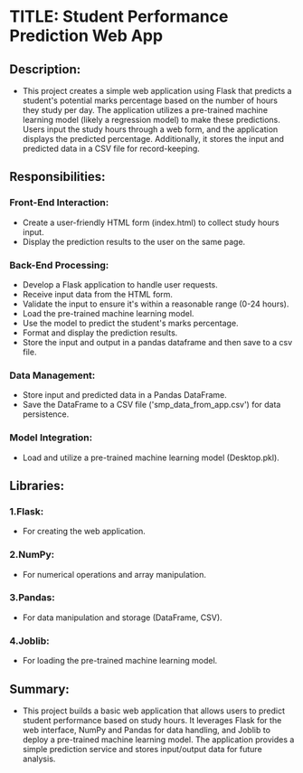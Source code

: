 # TITLE: Student Performance Prediction Web App

## Description:
* This project creates a simple web application using Flask that predicts a student's potential marks percentage based on the number of hours they study per day. The application utilizes a pre-trained machine learning model (likely a regression model) to make these predictions. Users input the study hours through a web form, and the application displays the predicted percentage. Additionally, it stores the input and predicted data in a CSV file for record-keeping.

## Responsibilities:

### Front-End Interaction:
* Create a user-friendly HTML form (index.html) to collect study hours input.
* Display the prediction results to the user on the same page.
### Back-End Processing:
* Develop a Flask application to handle user requests.
* Receive input data from the HTML form.
* Validate the input to ensure it's within a reasonable range (0-24 hours).
* Load the pre-trained machine learning model.
* Use the model to predict the student's marks percentage.
* Format and display the prediction results.
* Store the input and output in a pandas dataframe and then save to a csv file.
### Data Management:
* Store input and predicted data in a Pandas DataFrame.
* Save the DataFrame to a CSV file ('smp_data_from_app.csv') for data persistence.
### Model Integration:
* Load and utilize a pre-trained machine learning model (Desktop.pkl).

## Libraries:
### 1.Flask: 
* For creating the web application.
### 2.NumPy:
* For numerical operations and array manipulation.
### 3.Pandas: 
* For data manipulation and storage (DataFrame, CSV).
### 4.Joblib: 
* For loading the pre-trained machine learning model.

## Summary:
* This project builds a basic web application that allows users to predict student performance based on study hours. It leverages Flask for the web interface, NumPy and Pandas for data handling, and Joblib to deploy a pre-trained machine learning model. The application provides a simple prediction service and stores input/output data for future analysis.


